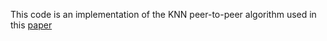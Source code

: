 This code is an implementation of the KNN peer-to-peer algorithm used in this [paper](https://hal.inria.fr/hal-01407514)


